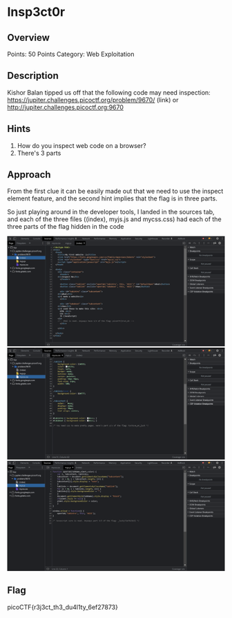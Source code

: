 # Insp3ct0r


## Overview
Points: 50 Points
Category: Web Exploitation

## Description
Kishor Balan tipped us off that the following code may need inspection: https://jupiter.challenges.picoctf.org/problem/9670/ (link) or http://jupiter.challenges.picoctf.org:9670

## Hints
1) How do you inspect web code on a browser?
2) There's 3 parts

## Approach
From the first clue it can be easily made out that we need to use the inspect element feature, and the second hint implies that the flag is in three parts.

So just playing around in the developer tools, I landed in the sources tab, and each of the three files ((index), myjs.js and mycss.css) had each of the three parts of the flag hidden in the code

![img1](p1.png)
![img2](p2.png)
![img3](p3.png)



## Flag
picoCTF{r3j3ct_th3_du4l1ty_6ef27873}
